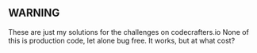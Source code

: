 ## WARNING

These are just my solutions for the challenges on codecrafters.io
None of this is production code, let alone bug free. It works, but at what cost?
